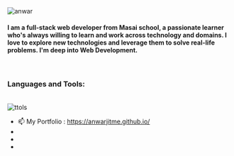 <!-- <h1 style="textAlign:center" >Hi I'm Anwar Hossain</h1> -->
<img src="https://user-images.githubusercontent.com/103638817/204331955-33f9e8a6-f0d1-4b61-a560-ab3f535ce8fb.jpg" alt="anwar" />
<h4>I am a full-stack web developer from Masai school, a passionate learner who's always willing to learn and work across technology and domains. I love to explore new technologies and leverage them to solve real-life problems. I'm deep into Web Development.</h4>
<br/>
<div>
<h3>Languages and Tools:</h3><br/>
  <img src="https://user-images.githubusercontent.com/103638817/204336116-0d7e0088-c7b1-478f-9a4b-7d66cee2cc21.png" alt="ttols"/>
</div>
<ul>
  <li>📫 My Portfolio : <a href="https://anwarjitme.github.io/">https://anwarjitme.github.io/</a></li>
  <li></li>
  <li></li>
  <li></li>
</ul>




<!--
**anwarjitme/anwarjitme** is a ✨ _special_ ✨ repository because its `README.md` (this file) appears on your GitHub profile.

Here are some ideas to get you started:

- 🔭 I’m currently working on ...
- 🌱 I’m currently learning ...
- 👯 I’m looking to collaborate on ...
- 🤔 I’m looking for help with ...
- 💬 Ask me about ...
- 📫 How to reach me: ...
- 😄 Pronouns: ...
- ⚡ Fun fact: ...
-->
